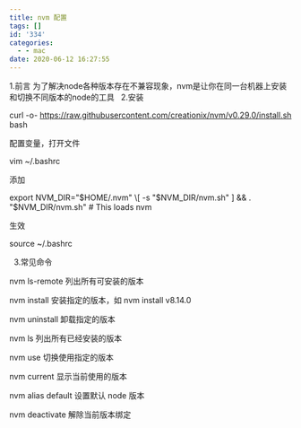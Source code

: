 ```yaml
---
title: nvm 配置
tags: []
id: '334'
categories:
  - - mac
date: 2020-06-12 16:27:55
---
```


1.前言 为了解决node各种版本存在不兼容现象，nvm是让你在同一台机器上安装和切换不同版本的node的工具   2.安装

curl -o- https://raw.githubusercontent.com/creationix/nvm/v0.29.0/install.sh  bash

配置变量，打开文件

vim ~/.bashrc

添加

export NVM\_DIR="$HOME/.nvm"
\[ -s "$NVM\_DIR/nvm.sh" \] && . "$NVM\_DIR/nvm.sh" # This loads nvm

生效

source ~/.bashrc

  3.常见命令

nvm ls-remote 列出所有可安装的版本

nvm install <version> 安装指定的版本，如 nvm install v8.14.0

nvm uninstall <version> 卸载指定的版本

nvm ls 列出所有已经安装的版本

nvm use <version> 切换使用指定的版本

nvm current 显示当前使用的版本

nvm alias default <version> 设置默认 node 版本

nvm deactivate 解除当前版本绑定